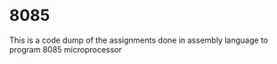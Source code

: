 # 8085
This is a code dump of the assignments done in assembly language to program 8085 microprocessor
